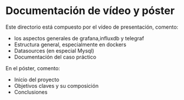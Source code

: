 # Documentación de vídeo y póster

Este directorio está compuesto por el vídeo de presentación, comento:

* los aspectos generales de grafana,influxdb y telegraf
* Estructura general, especialmente en dockers
* Datasources (en especial Mysql)
* Documentación del caso práctico

En el póster, comento:

* Inicio del proyecto
* Objetivos claves y su composición
* Conclusiones


